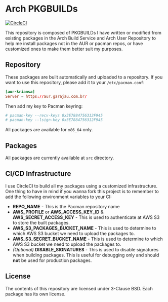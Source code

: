 # Arch PKGBUILDs

[![CircleCI](https://circleci.com/gh/kriansa/PKGBUILDs.svg?style=shield)](https://circleci.com/gh/kriansa/PKGBUILDs)

This repository is composed of PKGBUILDs I have written or modified from
existing packages in the Arch Build Service and Arch User Repository to help me
install packages not in the AUR or pacman repos, or have customized ones to
make them better suit my purposes.

## Repository

These packages are built automatically and uploaded to a repository. If you
want to use this repository, please add it to your `/etc/pacman.conf`:

```conf
[aur-kriansa]
Server = https://aur.garajau.com.br/
```

Then add my key to Pacman keyring:

```sh
# pacman-key --recv-keys 0x3E7884756312F945
# pacman-key --lsign-key 0x3E7884756312F945
```

All packages are available for `x86_64` only.

## Packages

All packages are currently available at `src` directory.

## CI/CD Infrastructure

I use CircleCI to build all my packages using a customized infrastructure. One
thing to have in mind if you wanna fork this project is to remember to add the
following environment variables to your CI:

* **REPO_NAME** - This is the Pacman repository name
* **AWS_PROFILE** or **AWS_ACCESS_KEY_ID** & **AWS_SECRET_ACCESS_KEY** - This
  is used to authenticate at AWS S3 to store the built packages.
* **AWS_S3_PACKAGES_BUCKET_NAME** - This is used to determine to which AWS S3 
  bucket we need to upload the packages to.
* **AWS_S3_SECRET_BUCKET_NAME** - This is used to determine to which AWS S3
  bucket we need to upload the packages to.
* _(Optional)_ **DISABLE_SIGNATURES** - This is used to disable signatures when
  building packages. This is useful for debugging only and should **not** be 
  used for production packages.

## License

The contents of this repository are licensed under 3-Clause BSD. Each package
has its own license.

